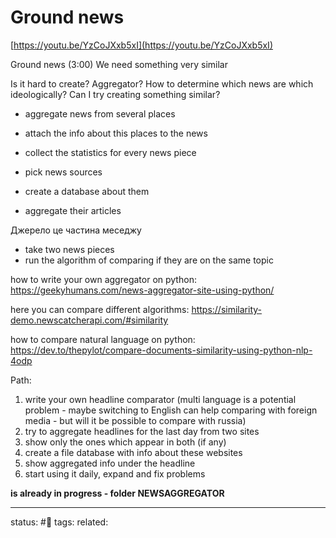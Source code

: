 # Ground news
[https://youtu.be/YzCoJXxb5xI](https://youtu.be/YzCoJXxb5xI)  
  
Ground news (3:00)
We need something very similar

Is it hard to create?
Aggregator?
How to determine which news are which ideologically?
Can I try creating something similar?

 - aggregate news from several places
 - attach the info about this places to the news
 - collect the statistics for every news piece

 - pick news sources
 - create a database about them
 - aggregate their articles

Джерело це частина меседжу

 - take two news pieces
 - run the algorithm of comparing if they are on the same topic

how to write your own aggregator on python:
https://geekyhumans.com/news-aggregator-site-using-python/

here you can compare different algorithms:
https://similarity-demo.newscatcherapi.com/#similarity

how to compare natural language on python:
https://dev.to/thepylot/compare-documents-similarity-using-python-nlp-4odp

Path:
1. write your own headline comparator (multi language is a potential problem - maybe switching to English can help comparing with foreign media - but will it be possible to compare with russia)
2. try to aggregate headlines for the last day from two sites
3. show only the ones which appear in both (if any) 
4. create a file database with info about these websites
5. show aggregated info under the headline
6. start using it daily, expand and fix problems

**is already in progress - folder NEWSAGGREGATOR**

---
status: #🌱
tags: 
related: 
